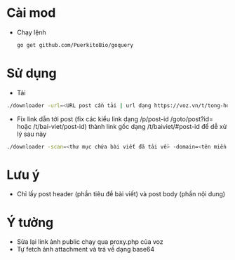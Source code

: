 # Cài mod
- Chạy lệnh
  ```bash
  go get github.com/PuerkitoBio/goquery
  ```
# Sử dụng
- Tải
```bash
./downloader -url=<URL post cần tải | url dạng https://voz.vn/t/tong-hop-nhung-addon-chat-cho-firefox-chromium.682181/> -ref=<referer header> (-output=<tên thư mục chứa html | bỏ trống thì tự lấy phần "tong-hop-nhung-addon-chat-cho-firefox-chromium.682181">)
```
- Fix link dẫn tới post (fix các kiểu link dạng /p/post-id /goto/post?id= hoặc /t/bai-viet/post-id) thành link gốc dạng /t/baiviet/#post-id để dễ xử lý sau này
```bash
./downloader -scan=<thư mục chứa bài viết đã tải về> -domain=<tên miền của forum sài xenforo đã tải về>
```
# Lưu ý
- Chỉ lấy post header (phần tiêu đề bài viết) và post body (phần nội dung)
# Ý tưởng
- Sửa lại link ảnh public chạy qua proxy.php của voz
- Tự fetch ảnh attachment và trả về dạng base64

